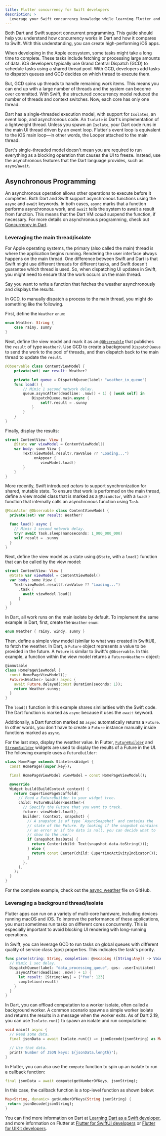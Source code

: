 ```yaml
---
title: Flutter concurrency for Swift developers
description: >
  Leverage your Swift concurrency knowledge while learning Flutter and Dart.
---
```


<?code-excerpt path-base="resources/dart_swift_concurrency"?>

Both Dart and Swift support concurrent programming.
This guide should help you understand how
concurrency works in Dart and how it compares to Swift.
With this understanding, you can create
high-performing iOS apps.

When developing in the Apple ecosystem,
some tasks might take a long time to complete.
These tasks include fetching or processing large amounts of data.
iOS developers typically use Grand Central Dispatch (GCD)
to schedule tasks using a shared thread pool.
With GCD, developers add tasks to dispatch queues
and GCD decides on which thread to execute them.

But, GCD spins up threads to
handle remaining work items.
This means you can end up with a large number of threads
and the system can become over committed.
With Swift, the structured concurrency model reduced the number
of threads and context switches.
Now, each core has only one thread.

Dart has a single-threaded execution model,
with support for `Isolates`, an event loop, and asynchronous code.
An `Isolate` is Dart's implementation of a lightweight thread.
Unless you spawn an `Isolate`, your Dart code runs in the
main UI thread driven by an event loop.
Flutter's event loop is
equivalent to the iOS main loop—in other words,
the Looper attached to the main thread.

Dart's single-threaded model doesn't mean
you are required to run everything
as a blocking operation that causes the UI to freeze.
Instead, use the asynchronous
features that the Dart language provides,
such as `async`/`await`.

## Asynchronous Programming

An asynchronous operation allows other operations
to execute before it completes.
Both Dart and Swift support asynchronous functions
using the `async` and `await` keywords.
In both cases, `async` marks that a function
performs asynchronous work,
and `await` tells the system to await a result
from function. This means that the Dart VM _could_
suspend the function, if necessary.
For more details on asynchronous programming, check out
[Concurrency in Dart]({{site.dart-site}}/guides/language/concurrency).

### Leveraging the main thread/isolate

For Apple operating systems, the primary (also called the main)
thread is where the application begins running.
Rendering the user interface always happens on the main thread.
One difference between Swift and Dart is that
Swift might use different threads for different tasks,
and Swift doesn't guarantee which thread is used.
So, when dispatching UI updates in Swift,
you might need to ensure that the work occurs on the main thread.

Say you want to write a function that fetches the
weather asynchronously and
displays the results.

In GCD, to manually dispatch a process to the main thread,
you might do something like the following.

First, define the `Weather` `enum`:

```swift
enum Weather: String {
    case rainy, sunny
}
```

Next, define the view model and mark it as an [`@Observable`][]
that publishes the `result` of type `Weather?`.
Use GCD to create a background `DispatchQueue` to
send the work to the pool of threads, and then dispatch
back to the main thread to update the `result`.

```swift
@Observable class ContentViewModel {
    private(set) var result: Weather?

    private let queue = DispatchQueue(label: "weather_io_queue")
    func load() {
        // Mimic 1 second network delay.
        queue.asyncAfter(deadline: .now() + 1) { [weak self] in
            DispatchQueue.main.async {
                self?.result = .sunny
            }
        }
    }
}
```

Finally, display the results:

```swift
struct ContentView: View {
    @State var viewModel = ContentViewModel()
    var body: some View {
        Text(viewModel.result?.rawValue ?? "Loading...")
            .onAppear {
                viewModel.load()
        }
    }
}
```

More recently, Swift introduced _actors_ to support
synchronization for shared, mutable state.
To ensure that work is performed on the main thread,
define a view model class that is marked as a `@MainActor`,
with a `load()` function that internally calls an
asynchronous function using `Task`.

```swift
@MainActor @Observable class ContentViewModel {
  private(set) var result: Weather?

  func load() async {
    // Mimic 1 second network delay.
    try? await Task.sleep(nanoseconds: 1_000_000_000)
    self.result = .sunny
  }
}
```

Next, define the view model as a state using `@State`,
with a `load()` function that can be called by the view model:

```swift
struct ContentView: View {
  @State var viewModel = ContentViewModel()
  var body: some View {
    Text(viewModel.result?.rawValue ?? "Loading...")
      .task {
        await viewModel.load()
      }
  }
}
```

In Dart, all work runs on the main isolate by default.
To implement the same example in Dart,
first, create the `Weather` `enum`:

<?code-excerpt "lib/async_weather.dart (weather)"?>
```dart
enum Weather { rainy, windy, sunny }
```

Then, define a simple view model (similar to what was created in SwiftUI),
to fetch the weather. In Dart, a `Future` object represents a value to be
provided in the future. A `Future` is similar to Swift's `@Observable`.
In this example, a function within the view model
returns a `Future<Weather>` object:

<?code-excerpt "lib/async_weather.dart (home-page-view-model)"?>
```dart
@immutable
class HomePageViewModel {
  const HomePageViewModel();
  Future<Weather> load() async {
    await Future.delayed(const Duration(seconds: 1));
    return Weather.sunny;
  }
}
```

The `load()` function in this example shares
similarities with the Swift code.
The Dart function is marked as `async` because
it uses the `await` keyword.

Additionally, a Dart function marked as `async`
automatically returns a `Future`.
In other words, you don't have to create a
`Future` instance manually
inside functions marked as `async`.

For the last step, display the weather value.
In Flutter, [`FutureBuilder`]({{site.api}}/flutter/widgets/FutureBuilder-class.html) and
[`StreamBuilder`]({{site.api}}/flutter/widgets/StreamBuilder-class.html)
widgets are used to display the results of a Future in the UI.
The following example uses a `FutureBuilder`:

<?code-excerpt "lib/async_weather.dart (home-page-widget)"?>
```dart
class HomePage extends StatelessWidget {
  const HomePage({super.key});

  final HomePageViewModel viewModel = const HomePageViewModel();

  @override
  Widget build(BuildContext context) {
    return CupertinoPageScaffold(
      // Feed a FutureBuilder to your widget tree.
      child: FutureBuilder<Weather>(
        // Specify the Future that you want to track.
        future: viewModel.load(),
        builder: (context, snapshot) {
          // A snapshot is of type `AsyncSnapshot` and contains the
          // state of the Future. By looking if the snapshot contains
          // an error or if the data is null, you can decide what to
          // show to the user.
          if (snapshot.hasData) {
            return Center(child: Text(snapshot.data.toString()));
          } else {
            return const Center(child: CupertinoActivityIndicator());
          }
        },
      ),
    );
  }
}
```

For the complete example, check out the
[async_weather][] file on GitHub.

[async_weather]: {{site.repo.this}}/examples/resources/dart_swift_concurrency/lib/async_weather.dart

### Leveraging a background thread/isolate

Flutter apps can run on a variety of multi-core hardware,
including devices running macOS and iOS.
To improve the performance of these applications,
you must sometimes run tasks on different cores
concurrently. This is especially important
to avoid blocking UI rendering with long-running operations.

In Swift, you can leverage GCD to run tasks on global queues
with different quality of service class (qos) properties.
This indicates the task's priority.

```swift
func parse(string: String, completion: @escaping ([String:Any]) -> Void) {
  // Mimic 1 sec delay.
  DispatchQueue(label: "data_processing_queue", qos: .userInitiated)
    .asyncAfter(deadline: .now() + 1) {
      let result: [String:Any] = ["foo": 123]
      completion(result)
    }
  }
}
```

In Dart, you can offload computation to a worker isolate,
often called a background worker.
A common scenario spawns a simple worker isolate and
returns the results in a message when the worker exits.
As of Dart 2.19, you can use `Isolate.run()` to
spawn an isolate and run computations:

```dart
void main() async {
  // Read some data.
  final jsonData = await Isolate.run(() => jsonDecode(jsonString) as Map<String, dynamic>);`

  // Use that data.
  print('Number of JSON keys: ${jsonData.length}');
}
```

In Flutter, you can also use the `compute` function
to spin up an isolate to run a callback function:

```dart
final jsonData = await compute(getNumberOfKeys, jsonString);
```

In this case, the callback function is a top-level
function as shown below:

```dart
Map<String, dynamic> getNumberOfKeys(String jsonString) {
 return jsonDecode(jsonString);
}
```

You can find more information on Dart at
[Learning Dart as a Swift developer][],
and more information on Flutter at
[Flutter for SwiftUI developers][] or
[Flutter for UIKit developers][].

[Learning Dart as a Swift developer]: {{site.dart-site}}/guides/language/coming-from/swift-to-dart
[Flutter for SwiftUI developers]: /get-started/flutter-for/swiftui-devs
[Flutter for UIKit developers]: /get-started/flutter-for/uikit-devs
[`@Observable`]: https://developer.apple.com/documentation/observation/observable()
